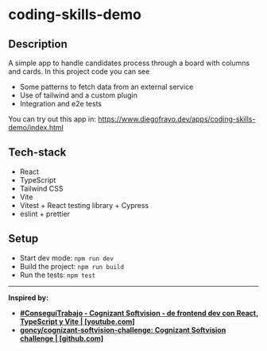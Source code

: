 # coding-skills-demo

## Description

A simple app to handle candidates process through a board with columns and cards. In this project code you can see
- Some patterns to fetch data from an external service
- Use of tailwind and a custom plugin
- Integration and e2e tests

You can try out this app in: https://www.diegofrayo.dev/apps/coding-skills-demo/index.html

## Tech-stack

- React
- TypeScript
- Tailwind CSS
- Vite
- Vitest + React testing library + Cypress
- eslint + prettier

## Setup

- Start dev mode: `npm run dev`
- Build the project: `npm run build`
- Run the tests: `npm test`

---

**Inspired by:**
- **[#ConseguíTrabajo - Cognizant Softvision - de frontend dev con React, TypeScript y Vite | [youtube.com]](https://www.youtube.com/watch?v=fgEZXtzjwE0&feature=youtu.be)**
- **[goncy/cognizant-softvision-challenge: Cognizant Softvision challenge | [github.com]](https://github.com/goncy/cognizant-softvision-challenge)**